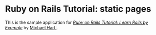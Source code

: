 # Ruby on Rails Tutorial: static pages

This is the sample application for [*Ruby on Rails Tutorial: Learn Rails by
Example*](http://railstutorial.org) by [Michael Hartl](http://michaelhartl.com/).

